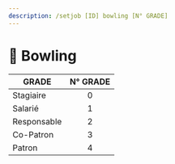 ```yaml
---
description: /setjob [ID] bowling [N° GRADE]
---
```


# 🎳 Bowling

| GRADE       | N° GRADE |
| ----------- | :------: |
| Stagiaire   |     0    |
| Salarié     |     1    |
| Responsable |     2    |
| Co-Patron   |     3    |
| Patron      |     4    |
